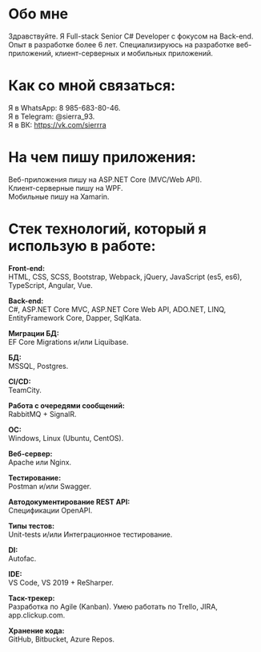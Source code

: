 # Обо мне
Здравствуйте. Я Full-stack Senior C# Developer с фокусом на Back-end. Опыт в разработке более 6 лет. Специализируюсь на разработке веб-приложений, клиент-серверных и мобильных приложений.

# Как со мной связаться:
Я в WhatsApp: 8 985-683-80-46.<br>
Я в Telegram: @sierra_93.<br>
Я в ВК: https://vk.com/sierrra

# На чем пишу приложения:
Веб-приложения пишу на ASP.NET Core (MVC/Web API). <br>
Клиент-серверные пишу на WPF. <br>
Мобильные пишу на Xamarin.

# Стек технологий, который я использую в работе:
<strong>Front-end: </strong> <br>
HTML, CSS, SCSS, Bootstrap, Webpack, jQuery, JavaScript (es5, es6), TypeScript, Angular, Vue. <br>

<strong>Back-end: </strong> <br>
C#, ASP.NET Core MVC, ASP.NET Core Web API, ADO.NET, LINQ, EntityFramework Core, Dapper, SqlKata.

<strong>Миграции БД: </strong> <br>
EF Core Migrations и/или Liquibase.

<strong>БД: </strong> <br>
MSSQL, Postgres.

<strong>CI/CD: </strong> <br>
TeamCity.

<strong>Работа с очередями сообщений:</strong> <br>
RabbitMQ + SignalR.

<strong>OC: </strong> <br>
Windows, Linux (Ubuntu, CentOS).

<strong>Веб-сервер: </strong> <br>
Apache или Nginx.

<strong>Тестирование: </strong> <br>
Postman и/или Swagger.

<strong>Автодокументирование REST API: </strong> <br>
Спецификации OpenAPI.

<strong>Типы тестов: </strong> <br>
Unit-tests и/или Интеграционное тестирование.

<strong>DI: </strong> <br>
Autofac.

<strong>IDE: </strong> <br>
VS Code, VS 2019 + ReSharper.

<strong>Таск-трекер: </strong> <br>
Разработка по Agile (Kanban). Умею работать по Trello, JIRA, app.clickup.com.

<strong>Хранение кода: </strong> <br>
GitHub, Bitbucket, Azure Repos.
